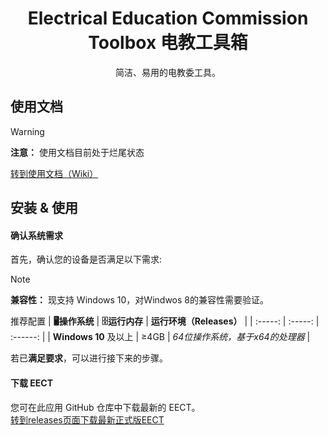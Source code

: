 <h1 align="center">
  Electrical Education Commission Toolbox
  电教工具箱
</h1>


<p align="center">
 简洁、易用的电教委工具。
</p>


## 使用文档
> [!WARNING]
> **注意：** 使用文档目前处于烂尾状态

[转到使用文档（Wiki）](https://github.com/EECT/EECT/wiki)

## 安装 & 使用

#### 确认系统需求
首先，确认您的设备是否满足以下需求:

> [!NOTE]
> **兼容性：** 现支持 Windows 10，对Windwos 8的兼容性需要验证。

推荐配置
| **🖥操作系统** | **🗄运行内存** | **运行环境（Releases）** |
| :-----: | :-----: | :------: |
| **Windows 10** 及以上 | ≥4GB | *64位操作系统，基于x64的处理器* |

若已**满足要求**，可以进行接下来的步骤。

#### 下载 EECT
您可在此应用 GitHub 仓库中下载最新的 EECT。  
[转到releases页面下载最新正式版EECT](https://github.com/EECT/EECT/releases)
